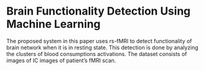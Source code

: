 # Brain Functionality Detection Using Machine Learning
The proposed system in this paper uses rs-fMRI to detect functionality of brain network when it is in resting state. This detection is done by analyzing the clusters of blood consumptions activations. The dataset consists of images of IC images of patient’s fMRI scan.
